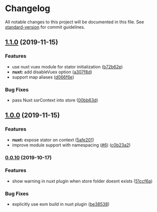 # Changelog

All notable changes to this project will be documented in this file. See [standard-version](https://github.com/conventional-changelog/standard-version) for commit guidelines.

## [1.1.0](https://github.com/galvez/vue-stator/compare/v1.0.0...v1.1.0) (2019-11-15)


### Features

* use nuxt vuex module for stator initialization ([b72b62e](https://github.com/galvez/vue-stator/commit/b72b62e583b883fcb87d4858615ecd0cfc267884))
* **nuxt:** add disableVuex option ([a307f8d](https://github.com/galvez/vue-stator/commit/a307f8dc3b0816cb76e0c1a579c2937afb526c67))
* support map aliases ([d066f6e](https://github.com/galvez/vue-stator/commit/d066f6ea88c9b60eec11eecfba1bbb9d54301d7a))


### Bug Fixes

* pass Nuxt ssrContext into store ([00bb63d](https://github.com/galvez/vue-stator/commit/00bb63d9078528c937ffcfe6990276e183f30a9a))

## [1.0.0](https://github.com/galvez/vue-stator/compare/v0.0.10...v1.0.0) (2019-11-15)


### Features

* **nuxt:** expose stator on context ([5afe201](https://github.com/galvez/vue-stator/commit/5afe201b48ce208a698c3368fc50f48823d87fc7))
* improve module support with namespacing ([#6](https://github.com/galvez/vue-stator/issues/6)) ([c0b23a2](https://github.com/galvez/vue-stator/commit/c0b23a2039965f76d224a482ad63b59ab8718b98))

### [0.0.10](https://github.com/galvez/vue-stator/compare/v0.0.9...v0.0.10) (2019-10-17)


### Features

* show warning in nuxt plugin when store folder doesnt exists ([51ccf6a](https://github.com/galvez/vue-stator/commit/51ccf6a5f48e44238384164522d83393c44e1f55))


### Bug Fixes

* explicitly use esm build in nuxt plugin ([be38538](https://github.com/galvez/vue-stator/commit/be385381e10403542f21ea7a377ec0e99a2c749c))
